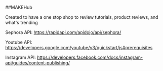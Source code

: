 ##MAKEHub

Created to have a one stop shop to review tutorials, product reviews, and what's trending

Sephora API:
https://rapidapi.com/apidojo/api/sephora/


Youtube API:
https://developers.google.com/youtube/v3/quickstart/js#prerequisites 


Instagram API:
https://developers.facebook.com/docs/instagram-api/guides/content-publishing/
